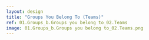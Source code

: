 ```yaml
---
layout: design
title: "Groups You Belong To (Teams)"
ref: 01.Groups_b.Groups you belong to_02.Teams
image: 01.Groups_b.Groups you belong to_02.Teams.png
---
```

